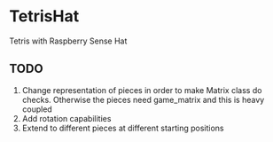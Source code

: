 # TetrisHat
Tetris with Raspberry Sense Hat

## TODO

1. Change representation of pieces in order to make Matrix class do checks. Otherwise the pieces need game_matrix
   and this is heavy coupled
2. Add rotation capabilities
3. Extend to different pieces at different starting positions
